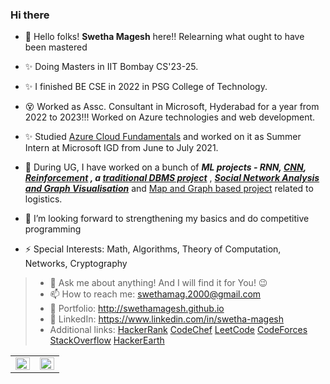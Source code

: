 ### Hi there 

<!--
**SwethaMagesh/SwethaMagesh** is a ✨ _special_ ✨ repository because its `README.md` (this file) appears on your GitHub profile.

Here are some ideas to get you started:


😄 Pronouns: ...
- 👯 I’m looking to collaborate on ...
-->
<!--
- 🤔 I’m looking forward to - ✨ If I HAD MORE TIME, I would start GoLang and some state of art new tech for coding
-->
- 👋 Hello folks! **Swetha Magesh** here!! Relearning what ought to have been mastered
- ✨ Doing Masters in IIT Bombay CS'23-25.
- ✨ I finished BE CSE in 2022 in PSG College of Technology.
- 😵 Worked as Assc. Consultant in Microsoft, Hyderabad for a year from 2022 to 2023!!! Worked on Azure technologies and web development.
- ✨ Studied [Azure Cloud Fundamentals](https://github.com/SwethaMagesh/Azure-Fundamentals-Notes) and worked on it as Summer Intern at Microsoft IGD from June to July 2021. 
- 🔭 During UG, I have worked on a bunch of  ***ML projects - RNN, [CNN](https://github.com/SwethaMagesh/Weed_classification_ML), [Reinforcement](https://github.com/SwethaMagesh/Dots_And_Boxes_RL) , a [traditional DBMS project](https://github.com/SwethaMagesh/illumine)*** , [***Social Network Analysis and Graph Visualisation***](https://github.com/SwethaMagesh/Visualize-Twitter-Hashtags) and [Map and Graph based project](https://github.com/SwethaMagesh/FinalYearProject) related to logistics.
- 🤔 I’m looking forward to strengthening my basics and do competitive programming

- ⚡ Special Interests: Math, Algorithms, Theory of Computation, Networks, Cryptography
>- 💬 Ask me about anything! And I will find it for You! 😉
>- 📫 How to reach me: swethamag.2000@gmail.com
>- 🔗 Portfolio: http://swethamagesh.github.io 
>- 👩 LinkedIn: https://www.linkedin.com/in/swetha-magesh
>- Additional links: [HackerRank](https://www.hackerrank.com/swethamag_2000) [CodeChef](https://www.codechef.com/users/undecipherable)
> [LeetCode](https://leetcode.com/theUndecipherable/) [CodeForces](https://codeforces.com/profile/uncipherable) 
> [StackOverflow](https://stackoverflow.com/users/13121045/swetha-magesh) [HackerEarth](https://www.hackerearth.com/@SwethaMagesh)

<table>
<tr>
<td valign="top" width="50%">
<img src="https://github-readme-stats.vercel.app/api?username=swethamagesh&show_icons=true&count_private=true&hide_border=true" align="left" style="width: 100%" />
</td>
<td valign="top" width="50%">
<img src="https://github-readme-stats.vercel.app/api/top-langs/?username=swethamagesh&langs_count=10&exclude_repo=Visualize-Twitter-Hashtags,Weed_classification_ML,Dots_And_Boxes_RL&hide_border=true&layout=compact" align="left" style="width: 100%" />
</td>
</tr>
</table>  

<!--
![visitors](https://visitor-badge.glitch.me/badge?page_id=samyukthagopalsamy.samyukthagopalsamy) 
-->
